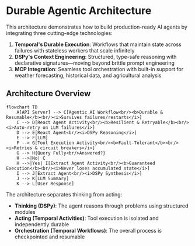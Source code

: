 # Durable Agentic Architecture

This architecture demonstrates how to build production-ready AI agents by integrating three cutting-edge technologies:

1. **Temporal's Durable Execution**: Workflows that maintain state across failures with stateless workers that scale infinitely
2. **DSPy's Context Engineering**: Structured, type-safe reasoning with declarative signatures—moving beyond brittle prompt engineering
3. **MCP Integration**: Seamless tool orchestration with built-in support for weather forecasting, historical data, and agricultural analysis

## Architecture Overview

```mermaid
flowchart TD
    A[API Server] --> C[Agentic AI Workflow<br/><b>Durable & Resumable</b><br/><i>Survives failures/restarts</i>]
    C --> D[React Agent Activity<br/><b>Resilient & Retryable</b><br/><i>Auto-retry on LLM failures</i>]
    D --> E[React Agent<br/><i>DSPy Reasoning</i>]
    E --> F[LLM]
    F --> G[Tool Execution Activity<br/><b>Fault-Tolerant</b><br/><i>Retries & circuit breakers</i>]
    G --> H{Query Fully<br/>Answered?}
    H -->|No| C
    H -->|Yes| I[Extract Agent Activity<br/><b>Guaranteed Execution</b><br/><i>Never loses accumulated state</i>]
    I --> J[Extract Agent<br/><i>DSPy Synthesis</i>]
    J --> K[LLM Summary]
    K --> L[User Response]
```

The architecture separates thinking from acting:
- **Thinking (DSPy)**: The agent reasons through problems using structured modules
- **Acting (Temporal Activities)**: Tool execution is isolated and independently durable
- **Orchestration (Temporal Workflows)**: The overall process is checkpointed and resumable